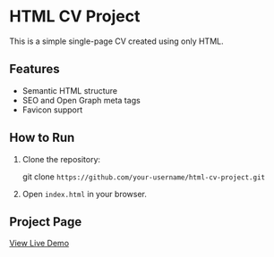 # HTML CV Project

This is a simple single-page CV created using only HTML.

## Features

- Semantic HTML structure
- SEO and Open Graph meta tags
- Favicon support

## How to Run

1. Clone the repository:

   git clone `https://github.com/your-username/html-cv-project.git`

2. Open `index.html` in your browser.

## Project Page

[View Live Demo](https://your-username.github.io/html-cv-project/)
